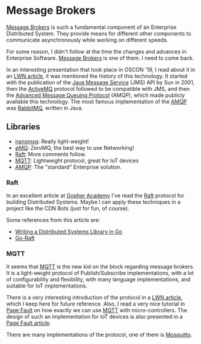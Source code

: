 Message Brokers
===============

[Message Brokers][wikipedia] is such a fundamental component of an Enterprise
Distributed System.  They provide means for different other components to
communicate asynchronously while working on different speeds.

For some reason, I didn't follow at the time the changes and advances in
Enterprise Software.  [Message Brokers][wikipedia] is one of them.  I need to
come back.

In an interesting presentation that took place in OSCON '19, I read about it in
an [LWN article](https://lwn.net/Articles/761930/), it was mentioned the
history of this technology.  It started with the publication of
the [Java Message Service][jms] (JMS) API by Sun in 2001, then the
[ActiveMQ][activemq] protocol followed to be compatible with JMS,
and then the [Advanced Message Queuing Protocol][amqp] (AMQP), which made
publicly available this technology.  The most famous implementation of
the [AMQP][amqp] was [RabbitMQ][rabbitmq], written in Java.


Libraries
---------

 - [nanomsg][nanomsg]:  Really light-weight!
 - [∅MQ][zmq]:  ZeroMQ, the best way to use Networking!
 - [Raft][raft]:  More comments follow.
 - [MQTT][mqtt]:  Lightweight protocol, great for IoT devices
 - [AMQP][amqp]:  The "standard" Enterprise solution.


### Raft

In an excellent article at [Gopher Academy][gopher] I've read the [Raft][raft]
protocol for building Distributed Systems.  Maybe I can apply these techniques
in a project like the CDN Bots (just for fun, of course).

Some references from this article are:

 - [Writing a Distributed Systems Library in Go][article]
 - [Go-Raft][go-raft]


### MQTT

It seems that [MQTT][mqtt] is the new kid on the block regarding message brokers.
It is a light-weight protocol of Publish/Subscribe implementations, with a lot of
configurability and flexibility, with many language implementations, and suitable
for IoT implementations.

There is a very interesting introduction of the protocol in a
[LWN article](https://lwn.net/Articles/753705/), which I keep here for future
reference.  Also, I read a very nice tutorial in [Page Fault][pagefault-tutorial]
on how exactly we can use [MQTT][mqtt] with micro-controllers.
The design of such an implementation for IoT devices is also presented in a
[Page Fault article][pagefault-design].

[pagefault-tutorial]: https://pagefault.blog/2017/08/01/flash-sonoff-s20-wifi-outlet-with-custom-mqtt-firmware/
[pagefault-design]:   https://pagefault.blog/2017/03/02/using-local-mqtt-broker-for-cloud-and-interprocess-communication/

There are many implementations of the protocol, one of them is
[Mosquitto](http://mosquitto.org/).


[article]:	https://blog.gopheracademy.com/writing-a-distributed-systems-library/
[wikipedia]:	https://en.wikipedia.org/wiki/Message_broker
[gopher]:	https://www.gopheracademy.com/
[raft]:		http://raftconsensus.github.io/
[go-raft]:	https://github.com/goraft/raft
[nanomsg]:	http://nanomsg.org/index.html
[activemq]:	https://activemq.apache.org/
[zmq]:		http://zguide.zeromq.org/
[mqtt]:		http://mqtt.org/
[amqp]:		https://www.amqp.org/
[rabbitmq]:	https://www.rabbitmq.com/
[jms]:		https://www.oracle.com/technetwork/articles/java/introjms-1577110.html
